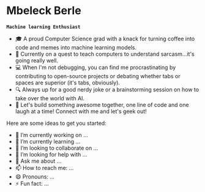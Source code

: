 # Mbeleck Berle
**`Machine learning Enthusiast`**



- 🎓 A proud Computer Science grad with a knack for turning coffee into code and memes into machine learning models.
- 🧠 Currently on a quest to teach computers to understand sarcasm...it's going really well.
- 💻 When I'm not debugging, you can find me procrastinating by contributing to open-source projects or debating whether tabs or spaces are superior (it's tabs, obviously).
- 🔍 Always up for a good nerdy joke or a brainstorming session on how to take over the world with AI.
- 🚀 Let's build something awesome together, one line of code and one laugh at a time! Connect with me and let's geek out!



Here are some ideas to get you started:

- 🔭 I’m currently working on ...
- 🌱 I’m currently learning ...
- 👯 I’m looking to collaborate on ...
- 🤔 I’m looking for help with ...
- 💬 Ask me about ...
- 📫 How to reach me: ...
- 😄 Pronouns: ...
- ⚡ Fun fact: ...

